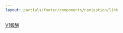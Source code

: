 ```yaml
---
layout: partials/footer/components/navigation/link
---
```


[V1報酬](https://orbs-network.github.io/v1-snapshot/)
